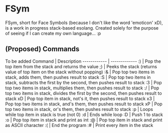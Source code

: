 # FSym
FSym, short for Face Symbols (because I don't like the word 'emoticon' xD), is a work in progress stack-based esolang. Created solely for the purpose of seeing if I can create my own language... :p


## (Proposed) Commands
To be added
Command | Description
------------ | -------------
:) | Pop the top item from the stack and returns the value
;) | Peeks the stack (returns value of top item on the stack without popping)
:& | Pop top two items in stack, adds them, then pushes result to stack
:S | Pop top two items in stack,  subtracts the first by the second, then pushes result to stack
:3 | Pop top two items in stack, multiplies them, then pushes result to stack
:/ | Pop top two items in stack, divides the first by the second, then pushes result to stack
xD | Pop top item in stack, not's it, then pushes result to stack
x3 | Pop top two items in stack, and's them, then pushes result to stack
xP | Pop top two items in stack, or's them, then pushes result to stack
:p | Loops while top item in stack is true (not 0)
:d | Ends while loop
:D | Push 1 to stack
:o | Pop top item in stack and print as int
:@ | Pop top item in stack and print as ASCII character
:( | End the program
:# | Print every item in the stack